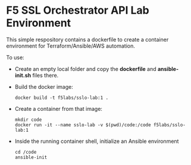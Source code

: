 # F5 SSL Orchestrator API Lab Environment

This simple respository contains a dockerfile to create a container environment for Terraform/Ansible/AWS automation.

To use:

- Create an empty local folder and copy the **dockerfile** and **ansible-init.sh** files there.

- Build the docker image:
  ```
  docker build -t f5labs/sslo-lab:1 .
  ```
  
- Create a container from that image:
  ```
  mkdir code
  docker run -it --name sslo-lab -v $(pwd)/code:/code f5labs/sslo-lab:1
  ```

- Inside the running container shell, initialize an Ansible environment
  ```
  cd /code
  ansible-init
  ```
